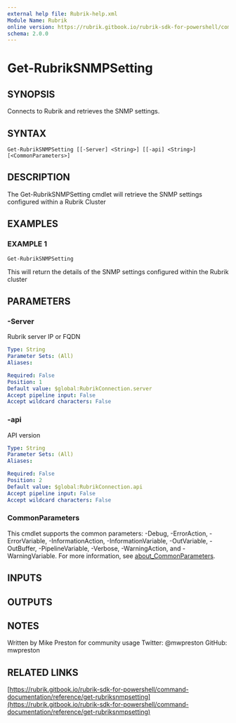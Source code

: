 ```yaml
---
external help file: Rubrik-help.xml
Module Name: Rubrik
online version: https://rubrik.gitbook.io/rubrik-sdk-for-powershell/command-documentation/reference/get-rubriksnmpsetting
schema: 2.0.0
---
```


# Get-RubrikSNMPSetting

## SYNOPSIS
Connects to Rubrik and retrieves the SNMP settings.

## SYNTAX

```
Get-RubrikSNMPSetting [[-Server] <String>] [[-api] <String>] [<CommonParameters>]
```

## DESCRIPTION
The Get-RubrikSNMPSetting cmdlet will retrieve the SNMP settings configured within a Rubrik Cluster

## EXAMPLES

### EXAMPLE 1
```
Get-RubrikSNMPSetting
```

This will return the details of the SNMP settings configured within the Rubrik cluster

## PARAMETERS

### -Server
Rubrik server IP or FQDN

```yaml
Type: String
Parameter Sets: (All)
Aliases:

Required: False
Position: 1
Default value: $global:RubrikConnection.server
Accept pipeline input: False
Accept wildcard characters: False
```

### -api
API version

```yaml
Type: String
Parameter Sets: (All)
Aliases:

Required: False
Position: 2
Default value: $global:RubrikConnection.api
Accept pipeline input: False
Accept wildcard characters: False
```

### CommonParameters
This cmdlet supports the common parameters: -Debug, -ErrorAction, -ErrorVariable, -InformationAction, -InformationVariable, -OutVariable, -OutBuffer, -PipelineVariable, -Verbose, -WarningAction, and -WarningVariable. For more information, see [about_CommonParameters](http://go.microsoft.com/fwlink/?LinkID=113216).

## INPUTS

## OUTPUTS

## NOTES
Written by Mike Preston for community usage
Twitter: @mwpreston
GitHub: mwpreston

## RELATED LINKS

[https://rubrik.gitbook.io/rubrik-sdk-for-powershell/command-documentation/reference/get-rubriksnmpsetting](https://rubrik.gitbook.io/rubrik-sdk-for-powershell/command-documentation/reference/get-rubriksnmpsetting)

